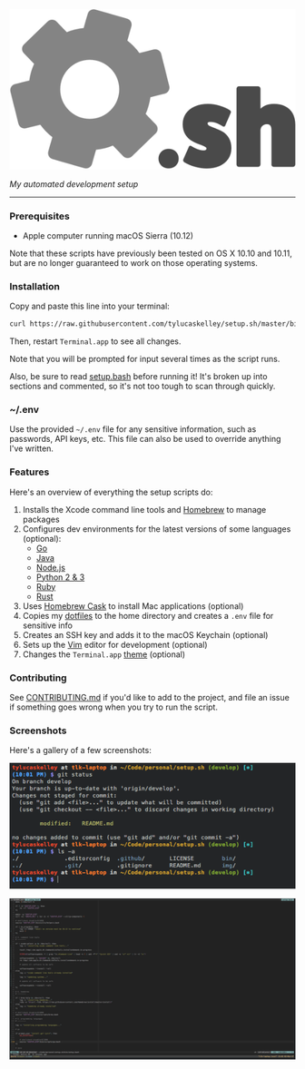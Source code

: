 ![logo](img/logo.png)

*My automated development setup*

---

### Prerequisites

* Apple computer running macOS Sierra (10.12)

Note that these scripts have previously been tested on OS X 10.10 and 10.11, but
are no longer guaranteed to work on those operating systems.

### Installation

Copy and paste this line into your terminal:

```sh
curl https://raw.githubusercontent.com/tylucaskelley/setup.sh/master/bin/setup.bash -o setup.bash && caffeinate -i bash setup.bash
```

Then, restart `Terminal.app` to see all changes.

Note that you will be prompted for input several times as the script runs.

Also, be sure to read [setup.bash](bin/setup.bash) before running it! It's
broken up into sections and commented, so it's not too tough to scan through
quickly.

### ~/.env

Use the provided `~/.env` file for any sensitive information, such as passwords,
API keys, etc. This file can also be used to override anything I've written.

### Features

Here's an overview of everything the setup scripts do:

1. Installs the Xcode command line tools and [Homebrew](bin/scripts/brew.bash)
to manage packages
2. Configures dev environments for the latest versions of some languages (optional):
    * [Go](bin/scripts/go.bash)
    * [Java](bin/scripts/java.bash)
    * [Node.js](bin/scripts/node.bash)
    * [Python 2 & 3](bin/scripts/python.bash)
    * [Ruby](bin/scripts/ruby.bash)
    * [Rust](bin/scripts/rust.bash)
3. Uses [Homebrew Cask](bin/scripts/brew-cask.bash) to install Mac applications (optional)
4. Copies my [dotfiles](bin/dotfiles) to the home directory and creates a `.env` file for sensitive info
5. Creates an SSH key and adds it to the macOS Keychain (optional)
6. Sets up the [Vim](bin/scripts/vim.bash) editor for development (optional)
7. Changes the `Terminal.app` [theme](bin/scripts/terminal.bash) (optional)

### Contributing

See [CONTRIBUTING.md](.github/CONTRIBUTING.md) if you'd like to add to the project,
and file an issue if something goes wrong when you try to run the script.

### Screenshots

Here's a gallery of a few screenshots:

![Terminal](img/screenshots/terminal.png)

![Vim](img/screenshots/vim.png)
